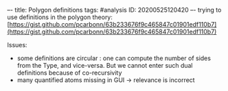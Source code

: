 –-
title: Polygon definitions
tags: #analysis 
   ID: 20200525120420
–-
trying to use definitions in the polygon theory:
[https://gist.github.com/pcarbonn/63b233676f9c465847c01901edf110b7](https://gist.github.com/pcarbonn/63b233676f9c465847c01901edf110b7)

Issues:
* some definitions are circular : one can compute the number of sides from the Type, and vice-versa.  But we cannot enter such dual definitions because of co-recursivity
* many quantified atoms missing in GUI → relevance is incorrect